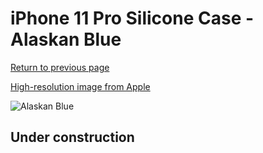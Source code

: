 # iPhone 11 Pro Silicone Case - Alaskan Blue

[Return to previous page](/iphone_11)

[High-resolution image from Apple](https://store.storeimages.cdn-apple.com/8756/as-images.apple.com/is/MWYR2?wid=4500&hei=4500&fmt=png)

<div style="width: 500px"><img src="/everyphone/MWYR2.png" alt="Alaskan Blue"></div>

## Under construction
